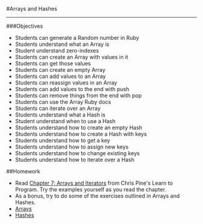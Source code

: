 #Arrays and Hashes

---
###Objectives
* Students can generate a Random number in Ruby
* Students understand what an Array is
* Student understand zero-indexes
* Students can create an Array with values in it
* Students can get those values
* Students can create an empty Array
* Students can add values to an Array
* Students can reassign values in an Array
* Students can add values to the end with push
* Students can remove things from the end with pop
* Students can use the Array Ruby docs
* Students can iterate over an Array
* Students understand what a Hash is
* Student understand when to use a Hash
* Students understand how to create an empty Hash
* Students understand how to create a Hash with keys
* Students understand how to get a key
* Students understand how to assign new keys
* Students understand how to change existing keys
* Students understand how to iterate over a Hash

##Homework
 * Read [Chapter 7: Arrays and Iterators](https://pine.fm/LearnToProgram/chap_07.html) from Chris Pine's Learn to Program. Try the examples yourself as you read the chapter.
 * As a bonus, try to do some of the exercises outlined in Arrays and Hashes.
  * [Arrays](arrays.md)
  * [Hashes](hashes.md)